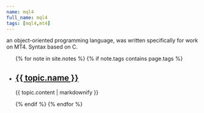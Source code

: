 ```yaml
---
name: mql4
full_name: mql4
tags: [mql4,mt4]
---
```

an object-oriented programming language, was written specifically for work on MT4. Syntax based on C.



<ul>
  {% for note in site.notes %}
    {% if note.tags contains page.tags %}
        <li>
        <h2><a href="{{ topic.url }}">{{ topic.name }}</a></h2>
        <p>{{ topic.content | markdownify }}</p>
        </li>
    {% endif %}
  {% endfor %}
  
</ul>
